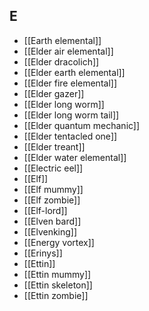## E

- [[Earth elemental]]
- [[Elder air elemental]]
- [[Elder dracolich]]
- [[Elder earth elemental]]
- [[Elder fire elemental]]
- [[Elder gazer]]
- [[Elder long worm]]
- [[Elder long worm tail]]
- [[Elder quantum mechanic]]
- [[Elder tentacled one]]
- [[Elder treant]]
- [[Elder water elemental]]
- [[Electric eel]]
- [[Elf]]
- [[Elf mummy]]
- [[Elf zombie]]
- [[Elf-lord]]
- [[Elven bard]]
- [[Elvenking]]
- [[Energy vortex]]
- [[Erinys]]
- [[Ettin]]
- [[Ettin mummy]]
- [[Ettin skeleton]]
- [[Ettin zombie]]
